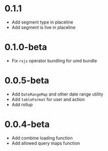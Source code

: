 # 0.1.1
- Add segment type in placeline
- Add segment is live in placeline

# 0.1.0-beta
- Fix `rxjs` operator bundling for umd bundle

# 0.0.5-beta
- Add `DateRangeMap` and other date range utility
- Add `tableFormat` for user and action
- Add rollup

# 0.0.4-beta
- Add combine loading function
- Add allowed query maps function